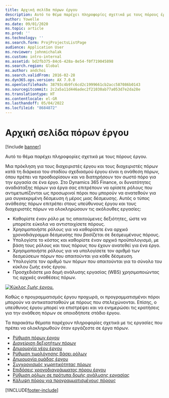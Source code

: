 ```yaml
---
title: Αρχική σελίδα πόρων έργου
description: Αυτό το θέμα παρέχει πληροφορίες σχετικά με τους πόρους έργου.
author: Yowelle
ms.date: 09/01/2020
ms.topic: article
ms.prod: ''
ms.technology: ''
ms.search.form: ProjProjectsListPage
audience: Application User
ms.reviewer: johnmichalak
ms.custom: intro-internal
ms.assetid: bd2fb375-84c6-428a-8e54-f0f719045898
ms.search.region: Global
ms.author: andchoi
ms.search.validFrom: 2016-02-28
ms.dyn365.ops.version: AX 7.0.0
ms.openlocfilehash: 38793c4b9fc6cd2c1999661cb2acc587086b0143
ms.sourcegitcommit: 2c2a5a11d446adec2f21030ab77a053d7e2da28e
ms.translationtype: HT
ms.contentlocale: el-GR
ms.lasthandoff: 05/04/2022
ms.locfileid: "8684872"
---
```

# <a name="project-resourcing-home-page"></a>Αρχική σελίδα πόρων έργου

[!include [banner](../includes/banner.md)]

Αυτό το θέμα παρέχει πληροφορίες σχετικά με τους πόρους έργου.

Μια πρόκληση για τους διαχειριστές έργου και τους διαχειριστές πόρων κατά τη διάρκεια του σταδίου σχεδιασμού έργου είναι η ανάθεση πόρων, όπου πρέπει να προσδιορίσουν και να διατηρήσουν τον σωστό πόρο για την εργασία σε ένα έργο. Στο Dynamics 365 Finance, οι δυνατότητες αναδιάταξης πόρων για έργα σας επιτρέπουν να ορίσετε ρόλους που αντιμετωπίζονται ως προσωρινοί πόροι που μπορούν να ανατεθούν για μια συγκεκριμένη δέσμευση ή μέρος μιας δέσμευσης. Αυτός ο τύπος ανάθεσης πόρων επιτρέπει στους υπεύθυνους έργου και τους διαχειριστές πόρων να ολοκληρώσουν τις ακόλουθες εργασίες:

- Καθορίστε έναν ρόλο με τις απαιτούμενες δεξιότητες, ώστε να μπορείτε εύκολα να αντιστοιχίσετε πόρους.
- Χρησιμοποιήστε ρόλους για να καθορίσετε ένα αρχικό χρονοδιάγραμμα δέσμευσης που βασίζεται σε δεσμευμένους πόρους.
- Υπολογίστε το κόστος και καθορίστε έναν αρχικό προϋπολογισμό, με βάση τους ρόλους και τους πόρους που έχουν ανατεθεί για ένα έργο.
- Χρησιμοποιήστε ρόλους για να υπολογίσετε τον αριθμό των δεσμεύσεων πόρων που απαιτούνται για κάθε δέσμευση.
- Υπολογίστε τον αριθμό των πόρων που απαιτούνται για το σύνολο του κύκλου ζωής ενός έργου.
- Προσχεδιάστε μια δομή ανάλυσης εργασίας (WBS) χρησιμοποιώντας τις αρχικές αναθέσεις πόρων.

[![Κύκλος ζωής έργου.](./media/projectresourcing02-1024x812.jpg)](./media/projectresourcing02.jpg)

Καθώς ο προγραμματισμός έργου προχωρά, οι προγραμματισμένοι πόροι μπορούν να αντικατασταθούν με πόρους που στελεχώνονται. Επίσης, ο υπεύθυνος έργου μπορεί να επιστρέψει και να ενημερώσει τις κρατήσεις για την ανάθεση πόρων σε οποιοδήποτε στάδιο έργου.

Τα παρακάτω θέματα παρέχουν πληροφορίες σχετικά με τις εργασίες που πρέπει να ολοκληρωθούν όταν εργάζεστε σε έργα πόρων.

- [Ρύθμιση πόρων έργου](set-up-project-resources.md)
- [Διαχείριση δεξιοτήτων πόρων](manage-resource-competencies.md)
- [Δημιουργία νέου έργου](create-new-project.md)
- [Ρύθμιση τιμολόγησης βάσει ρόλων](set-up-role-based-pricing.md)
- [Δημιουργία ομάδας έργου](create-project-team.md)
- [Συγχρονισμός χωρητικότητας πόρων](synchronize-resource-capacity.md)
- [Επιδόσεις χρονοδιαγράμματος πόρου έργου](project-scheduling-performance.md)
- [Ρύθμιση ρόλων σε πρότυπα δομής ανάλυσης εργασίας](set-up-roles-wbs-template.md)
- [Κάλυψη πόρου για προγραμματισμένους πόρους](resource-fulfillment-planned-resources.md)


[!INCLUDE[footer-include](../includes/footer-banner.md)]